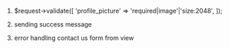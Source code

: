1.  $request->validate([
    'profile_picture' => 'required|image'|'size:2048',
]);

2. sending success message 

3. error handling contact us form from view
